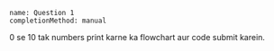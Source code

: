 ```ngMeta
name: Question 1
completionMethod: manual
```

0 se 10 tak numbers print karne ka flowchart aur code submit karein.	
